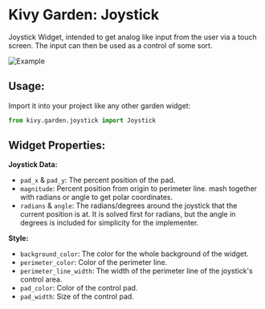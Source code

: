# Kivy Garden: Joystick  

Joystick Widget, intended to get analog like input from the user via a touch screen. The input can then be used as a control of some sort.  

![Example](https://raw.githubusercontent.com/Narcolapser/garden.joystick/master/Joystick%20screenshot.png)  

## Usage:  

Import it into your project like any other garden widget:  

``` python
from kivy.garden.joystick import Joystick
```

## Widget Properties:  

**Joystick Data:**  

- `pad_x` & `pad_y`: The percent position of the pad.  
- `magnitude`: Percent position from origin to perimeter line. mash together with radians or angle to get polar coordinates.  
- `radians` & `angle`:  The radians/degrees around the joystick that the current position is at. It is solved first for radians, but the angle in degrees is included for simplicity for the implementer.  

**Style:**  

- `background_color`: The color for the whole background of the widget.  
- `perimeter_color`: Color of the perimeter line.  
- `perimeter_line_width`: The width of the perimeter line of the joystick's control area.  
- `pad_color`: Color of the control pad.  
- `pad_width`: Size of the control pad.  
